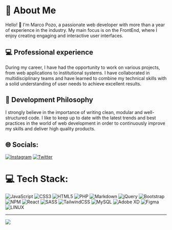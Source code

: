 # 💫 About Me
Hello! 👋 I'm Marco Pozo, a passionate web developer with more than a year of experience in the industry. My main focus is on the FrontEnd, where I enjoy creating engaging and interactive user interfaces.

## 💻 Professional experience
During my career, I have had the opportunity to work on various projects, from web applications to institutional systems. I have collaborated in multidisciplinary teams and have learned to combine my technical skills with a solid understanding of user needs to achieve excellent results.

## 🧠 Development Philosophy
I strongly believe in the importance of writing clean, modular and well-structured code. I like to keep up to date with the latest trends and best practices in the world of web development in order to continuously improve my skills and deliver high quality products.


## 🌐 Socials:
[![Instagram](https://img.shields.io/badge/Instagram-%23E4405F.svg?logo=Instagram&logoColor=white)]([https://instagram.com/@marco.alexiss](https://www.instagram.com/marco.alexiss/)) [![Twitter](https://img.shields.io/badge/Twitter-%231DA1F2.svg?logo=Twitter&logoColor=white)]([https://twitter.com/@MarcoAlexisss](https://twitter.com/MarcoAlexisss)) 

# 💻 Tech Stack:
![JavaScript](https://img.shields.io/badge/javascript-%23323330.svg?style=for-the-badge&logo=javascript&logoColor=%23F7DF1E) ![CSS3](https://img.shields.io/badge/css3-%231572B6.svg?style=for-the-badge&logo=css3&logoColor=white) ![HTML5](https://img.shields.io/badge/html5-%23E34F26.svg?style=for-the-badge&logo=html5&logoColor=white) ![PHP](https://img.shields.io/badge/php-%23777BB4.svg?style=for-the-badge&logo=php&logoColor=white) ![Markdown](https://img.shields.io/badge/markdown-%23000000.svg?style=for-the-badge&logo=markdown&logoColor=white) ![jQuery](https://img.shields.io/badge/jquery-%230769AD.svg?style=for-the-badge&logo=jquery&logoColor=white) ![Bootstrap](https://img.shields.io/badge/bootstrap-%23563D7C.svg?style=for-the-badge&logo=bootstrap&logoColor=white) ![NPM](https://img.shields.io/badge/NPM-%23000000.svg?style=for-the-badge&logo=npm&logoColor=white) ![React](https://img.shields.io/badge/react-%2320232a.svg?style=for-the-badge&logo=react&logoColor=%2361DAFB) ![SASS](https://img.shields.io/badge/SASS-hotpink.svg?style=for-the-badge&logo=SASS&logoColor=white) ![TailwindCSS](https://img.shields.io/badge/tailwindcss-%2338B2AC.svg?style=for-the-badge&logo=tailwind-css&logoColor=white) ![MySQL](https://img.shields.io/badge/mysql-%2300f.svg?style=for-the-badge&logo=mysql&logoColor=white) ![Adobe XD](https://img.shields.io/badge/Adobe%20XD-470137?style=for-the-badge&logo=Adobe%20XD&logoColor=#FF61F6) 	![Figma](https://img.shields.io/badge/figma-%23F24E1E.svg?style=for-the-badge&logo=figma&logoColor=white) ![LINUX](https://img.shields.io/badge/Linux-FCC624?style=for-the-badge&logo=linux&logoColor=black)

<!--
Desde Aqui
# 📊 GitHub Stats:
![](https://github-readme-stats.vercel.app/api?username=MarcoPozo&theme=dark&hide_border=false&include_all_commits=false&count_private=false)<br/>
![](https://github-readme-streak-stats.herokuapp.com/?user=MarcoPozo&theme=dark&hide_border=false)<br/>
![](https://github-readme-stats.vercel.app/api/top-langs/?username=MarcoPozo&theme=dark&hide_border=false&include_all_commits=false&count_private=false&layout=compact)
-->
---
[![](https://visitcount.itsvg.in/api?id=MarcoPozo&icon=0&color=0)](https://visitcount.itsvg.in)

<!-- Proudly created with GPRM ( https://gprm.itsvg.in ) -->
